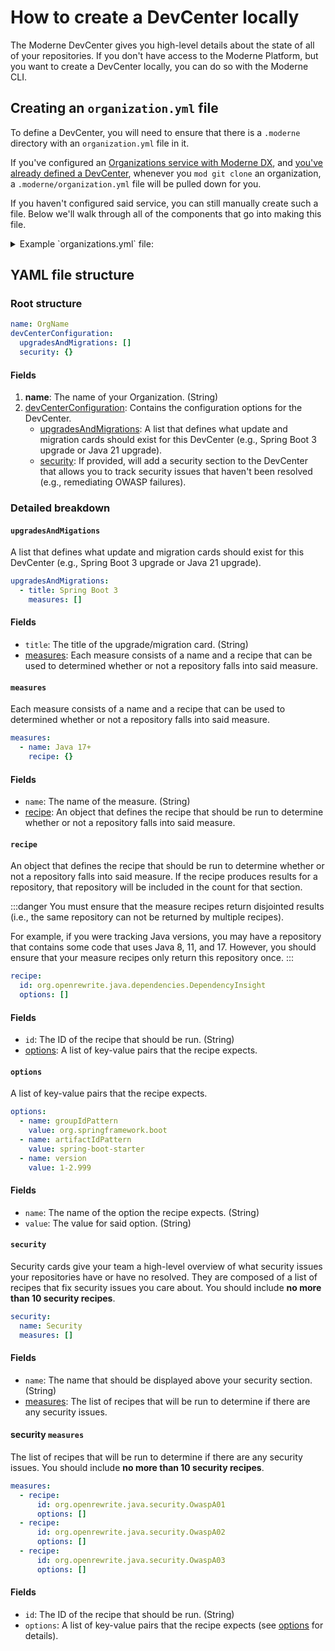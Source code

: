 # How to create a DevCenter locally

The Moderne DevCenter gives you high-level details about the state of all of your repositories. If you don't have access to the Moderne Platform, but you want to create a DevCenter locally, you can do so with the Moderne CLI.

## Creating an `organization.yml` file

To define a DevCenter, you will need to ensure that there is a `.moderne` directory with an `organization.yml` file in it. 

If you've configured an [Organizations service with Moderne DX](../how-to-guides/configure-dx-organizations.md#service-based-organization-structure), and [you've already defined a DevCenter](../../moderne-platform/how-to-guides/dev-center.md), whenever you `mod git clone` an organization, a `.moderne/organization.yml` file will be pulled down for you.

If you haven't configured said service, you can still manually create such a file. Below we'll walk through all of the components that go into making this file.

<details>

<summary>Example `organizations.yml` file:</summary>

```yaml
name: Default
devCenterConfiguration:
  upgradesAndMigrations:
    - title: Spring Boot 3
      measures:
        - name: Major
          recipe:
            id: org.openrewrite.java.dependencies.DependencyInsight
            options:
              - name: groupIdPattern
                value: org.springframework.boot
              - name: artifactIdPattern
                value: spring-boot-starter
              - name: version
                value: 1-2.999
        - name: Minor
          recipe:
            id: org.openrewrite.java.dependencies.DependencyInsight
            options:
              - name: groupIdPattern
                value: org.springframework.boot
              - name: artifactIdPattern
                value: spring-boot-starter
              - name: version
                value: 3-3.2
        - name: Patch
          recipe:
            id: org.openrewrite.java.dependencies.DependencyInsight
            options:
              - name: groupIdPattern
                value: org.springframework.boot
              - name: artifactIdPattern
                value: spring-boot-starter
              - name: version
                value: 3.3.0
    - title: Java 21
      measures:
        - name: Java 8+
          recipe:
            id: org.openrewrite.java.search.HasMinimumJavaVersion
            options:
              - name: version
                value: 8-10
        - name: Java 11+
          recipe:
            id: org.openrewrite.java.search.HasMinimumJavaVersion
            options:
              - name: version
                value: 11-16
        - name: Java 17+
          recipe:
            id: org.openrewrite.java.search.HasMinimumJavaVersion
            options:
              - name: version
                value: 17-20
    - title: JUnit 5
      measures:
        - name: JUnit 4
          recipe:
            id: org.openrewrite.java.search.FindAnnotations
            options:
              - name: annotationPattern
                value: '@org.junit.Test'
  security:
    name: Security
    measures:
      - recipe:
          id: org.openrewrite.java.security.OwaspA01
          options: []
      - recipe:
          id: org.openrewrite.java.security.OwaspA02
          options: []
      - recipe:
          id: org.openrewrite.java.security.OwaspA03
          options: []
      - recipe:
          id: org.openrewrite.java.security.OwaspA05
          options: []
      - recipe:
          id: org.openrewrite.java.security.OwaspA06
          options: []
      - recipe:
          id: org.openrewrite.java.security.OwaspA08
          options: []
      - recipe:
          id: org.openrewrite.java.security.RegularExpressionDenialOfService
          options: []
      - recipe:
          id: org.openrewrite.java.security.secrets.FindSecrets
          options: []
      - recipe:
          id: org.openrewrite.java.security.ZipSlip
          options: []
      - recipe:
          id: org.openrewrite.java.security.SecureTempFileCreation
          options: []
```

</details>

## YAML file structure

### Root structure

```yaml
name: OrgName
devCenterConfiguration:
  upgradesAndMigrations: []
  security: {}
```

#### Fields

1. **name**: The name of your Organization. (String)
2. [devCenterConfiguration](#devcenterconfiguration): Contains the configuration options for the DevCenter.
    * [upgradesAndMigrations](#upgradesandmigations): A list that defines what update and migration cards should exist for this DevCenter (e.g., Spring Boot 3 upgrade or Java 21 upgrade).
    * [security](#security): If provided, will add a security section to the DevCenter that allows you to track security issues that haven't been resolved (e.g., remediating OWASP failures).

### Detailed breakdown

#### `upgradesAndMigations`

A list that defines what update and migration cards should exist for this DevCenter (e.g., Spring Boot 3 upgrade or Java 21 upgrade).

```yaml
upgradesAndMigrations:
  - title: Spring Boot 3
    measures: []
```

#### Fields

* `title`: The title of the upgrade/migration card. (String)
* [measures](#measures): Each measure consists of a name and a recipe that can be used to determined whether or not a repository falls into said measure.

#### `measures`

Each measure consists of a name and a recipe that can be used to determined whether or not a repository falls into said measure.

```yaml
measures:
  - name: Java 17+
    recipe: {}
```

#### Fields

* `name`: The name of the measure. (String)
* [recipe](#recipe): An object that defines the recipe that should be run to determine whether or not a repository falls into said measure.

#### `recipe`

An object that defines the recipe that should be run to determine whether or not a repository falls into said measure. If the recipe produces results for a repository, that repository will be included in the count for that section.

:::danger
You must ensure that the measure recipes return disjointed results (i.e., the same repository can not be returned by multiple recipes).

For example, if you were tracking Java versions, you may have a repository that contains some code that uses Java 8, 11, and 17. However, you should ensure that your measure recipes only return this repository once.
:::

```yaml
recipe:
  id: org.openrewrite.java.dependencies.DependencyInsight
  options: []
```

#### Fields

* `id`: The ID of the recipe that should be run. (String)
* [options](#options): A list of key-value pairs that the recipe expects. 

#### `options`

A list of key-value pairs that the recipe expects.

```yaml
options:
  - name: groupIdPattern
    value: org.springframework.boot
  - name: artifactIdPattern
    value: spring-boot-starter
  - name: version
    value: 1-2.999
```

#### Fields

* `name`: The name of the option the recipe expects. (String)
* `value`: The value for said option. (String)

#### `security`

Security cards give your team a high-level overview of what security issues your repositories have or have no resolved. They are composed of a list of recipes that fix security issues you care about. You should include **no more than 10 security recipes**.

```yaml
security:
  name: Security
  measures: []
```

#### Fields

* `name`: The name that should be displayed above your security section. (String)
* [measures](#security-measures): The list of recipes that will be run to determine if there are any security issues.

#### security `measures`

The list of recipes that will be run to determine if there are any security issues. You should include **no more than 10 security recipes**.

```yaml
measures:
  - recipe:
      id: org.openrewrite.java.security.OwaspA01
      options: []
  - recipe:
      id: org.openrewrite.java.security.OwaspA02
      options: []
  - recipe:
      id: org.openrewrite.java.security.OwaspA03
      options: []
```

#### Fields

* `id`: The ID of the recipe that should be run. (String)
* `options`: A list of key-value pairs that the recipe expects (see [options](#options) for details).
